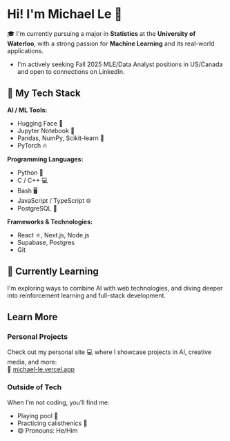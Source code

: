 #  Hi! I'm Michael Le 👋

🎓 I'm currently pursuing a major in **Statistics** at the **University of Waterloo**, with a strong passion for **Machine Learning** and its real-world applications.
-   I'm actively seeking Fall 2025 MLE/Data Analyst positions in US/Canada and open to connections on LinkedIn.
## 🚀 My Tech Stack

**AI / ML Tools:**
- Hugging Face 🤗
- Jupyter Notebook 📒
- Pandas, NumPy, Scikit-learn 🧪
- PyTorch 🔥

**Programming Languages:**
- Python 🐍
- C / C++ 💻
- Bash 🖥️
- JavaScript / TypeScript 🌐
- PostgreSQL 🐘

**Frameworks & Technologies:**
- React ⚛️, Next.js, Node.js
- Supabase, Postgres
- Git

## 🌱 Currently Learning
I'm exploring ways to combine AI with web technologies, and diving deeper into reinforcement learning and full-stack development.

## Learn More
### Personal Projects
Check out my personal site 💻 where I showcase projects in AI, creative media, and more:  
🔗 [michael-le.vercel.app](https://michael-le.vercel.app/)

### Outside of Tech
When I’m not coding, you’ll find me:
- Playing pool 🎱
- Practicing calisthenics 💪
- 😄 Pronouns: He/Him


